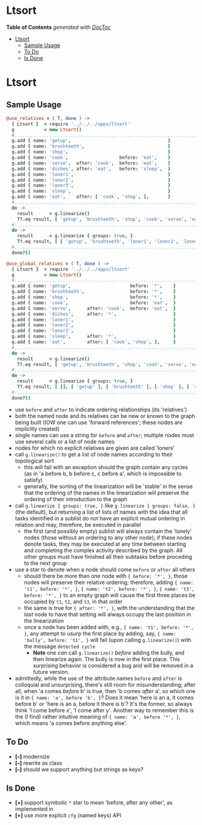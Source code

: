 

# Ltsort

<!-- START doctoc generated TOC please keep comment here to allow auto update -->
<!-- DON'T EDIT THIS SECTION, INSTEAD RE-RUN doctoc TO UPDATE -->
**Table of Contents**  *generated with [DocToc](https://github.com/thlorenz/doctoc)*

- [Ltsort](#ltsort)
  - [Sample Usage](#sample-usage)
  - [To Do](#to-do)
  - [Is Done](#is-done)

<!-- END doctoc generated TOC please keep comment here to allow auto update -->


# Ltsort


## Sample Usage


```coffee
@use_relatives = ( T, done ) ->
  { Ltsort }  = require '../../../apps/ltsort'
  g           = new Ltsort()
  #.........................................................................................................
  g.add { name: 'getup',                                    }
  g.add { name: 'brushteeth',                               }
  g.add { name: 'shop',                                     }
  g.add { name: 'cook',                   before: 'eat',    }
  g.add { name: 'serve',  after: 'cook',  before: 'eat',    }
  g.add { name: 'dishes', after: 'eat',   before: 'sleep',  }
  g.add { name: 'loner1',                                   }
  g.add { name: 'loner2',                                   }
  g.add { name: 'loner3',                                   }
  g.add { name: 'sleep',                                    }
  g.add { name: 'eat',    after: [ 'cook', 'shop', ],       }
  #.........................................................................................................
  do ->
    result      = g.linearize()
    T?.eq result, [ 'getup', 'brushteeth', 'shop', 'cook', 'serve', 'eat', 'dishes', 'sleep', 'loner1', 'loner2', 'loner3' ]
  #.........................................................................................................
  do ->
    result      = g.linearize { groups: true, }
    T?.eq result, [ [ 'getup', 'brushteeth', 'loner1', 'loner2', 'loner3' ], [ 'shop', 'cook' ], [ 'serve' ], [ 'eat' ], [ 'dishes' ], [ 'sleep' ] ]
  #.........................................................................................................
  done?()

```

```coffee
@use_global_relatives = ( T, done ) ->
  { Ltsort }  = require '../../../apps/ltsort'
  g           = new Ltsort()
  #.........................................................................................................
  g.add { name: 'getup',                      before: '*',    }
  g.add { name: 'brushteeth',                 before: '*',    }
  g.add { name: 'shop',                       before: '*',    }
  g.add { name: 'cook',                       before: 'eat',  }
  g.add { name: 'serve',      after: 'cook',  before: 'eat',  }
  g.add { name: 'dishes',     after: '*',                     }
  g.add { name: 'loner1',                                     }
  g.add { name: 'loner2',                                     }
  g.add { name: 'loner3',                                     }
  g.add { name: 'sleep',      after: '*',                     }
  g.add { name: 'eat',        after: [ 'cook', 'shop', ],     }
  #.........................................................................................................
  do ->
    result      = g.linearize()
    T?.eq result, [ 'getup', 'brushteeth', 'shop', 'cook', 'serve', 'eat', 'loner1', 'loner2', 'loner3', 'dishes', 'sleep' ]
  #.........................................................................................................
  do ->
    result      = g.linearize { groups: true, }
    T?.eq result, [ [], [ 'getup' ], [ 'brushteeth' ], [ 'shop' ], [ 'cook', 'loner1', 'loner2', 'loner3' ], [ 'serve' ], [ 'eat' ], [ 'dishes' ], [ 'sleep' ] ]
  #.........................................................................................................
  done?()
```

* use `before` and `after` to indicate ordering relationships (its 'relatives')
* both the named node and its relatives can be new or known to the graph being built (IOW one can use
  'forward references'; these nodes are implicitly created)
* single names can use a string for `before` and `after`; multiple nodes must use several calls or a list of
  node names
* nodes for which no explicit relatives are given are called 'loners'
* call `g.linearize()` to get a list of node names according to their topological sort
  * this will fail with an exception should the graph contain any cycles (as in 'a before b, b before c, c
    before a', which is impossible to satisfy)
  * generally, the sorting of the linearization will be 'stable' in the sense that the ordering of the names
    in the linearization will preserve the ordering of their introduction to the graph
* call `g.linearize { groups: true, }` like `g.linearize { groups: false, }` (the default), but returning a
  list of lists of names with the idea that all tasks identified in a sublist do not have an explicit mutual
  ordering in relation and may, therefore, be executed in parallel
  * the first (and possibly empty) sublist will always contain the 'lonely' nodes (those without an ordering
    to any other node); if these nodes denote tasks, they may be executed at any time between starting and
    completing the complex activity described by the graph. All other groups must have finished all their
    subtasks before proceding to the next group
* use a star to denote when a node should come `before` or `after` all others
  * should there be more than one node with `{ before: '*', }`, those nodes will preserve their relative
    ordering; therefore, adding `{ name: 't1', before: '*', }`, `{ name: 't2', before: '*', }`, `{ name:
    't3', before: '*', }` to an empty graph will cause the first three places be occupied by `t1`, `t2`, and
    `t3`, in that order
  * the same is true for `{ after: '*', }`, with the understanding that the *last* node to have that setting
    will always occupy the last position in the linearization
  * once a node has been added with, e.g., `{ name: 't1', before: '*', }`, any attempt to usurp the first
    place by adding, say, `{ name: 'bully', before: 't1', }` will fail (upon calling `g.linearize()`) with
    the message `detected cycle`
    * **Note** one *can* call `g.linearize()` *before* adding the bully, and then linearize again. The bully
      is now in the first place. This surprising behavior is considered a bug and will be removed in a
      future version.
* admittedly, while the use of the attribute names `before` and `after` is colloquial and unsurprising,
  there's still room for misunderstanding; after all, when 'a comes *before* b' is true, then 'b comes
  *after* a', so which one is it in `{ name: 'a', before 'b', }`? Does it mean 'here is an a, it comes
  before b' or 'here is an a, before it there is b'? It's the former, so always think 'I come before x', 'I
  come after y'. Another way to remember this is the (I find) rather intuitive meaning of `{ name: 'a',
  before '*', }`, which means 'a comes before anything else'.

## To Do

* **[–]** modernize
* **[–]** rewrite as class
* **[–]** should we support anything but strings as keys?

## Is Done

* **[+]** support symbolic `*` star to mean 'before, after any other', as implemented in
* **[+]** use more explicit `cfg` (named keys) API
